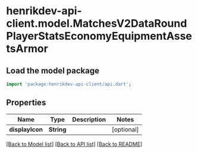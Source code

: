 # henrikdev-api-client.model.MatchesV2DataRoundPlayerStatsEconomyEquipmentAssetsArmor

## Load the model package
```dart
import 'package:henrikdev-api-client/api.dart';
```

## Properties
Name | Type | Description | Notes
------------ | ------------- | ------------- | -------------
**displayIcon** | **String** |  | [optional] 

[[Back to Model list]](../README.md#documentation-for-models) [[Back to API list]](../README.md#documentation-for-api-endpoints) [[Back to README]](../README.md)


